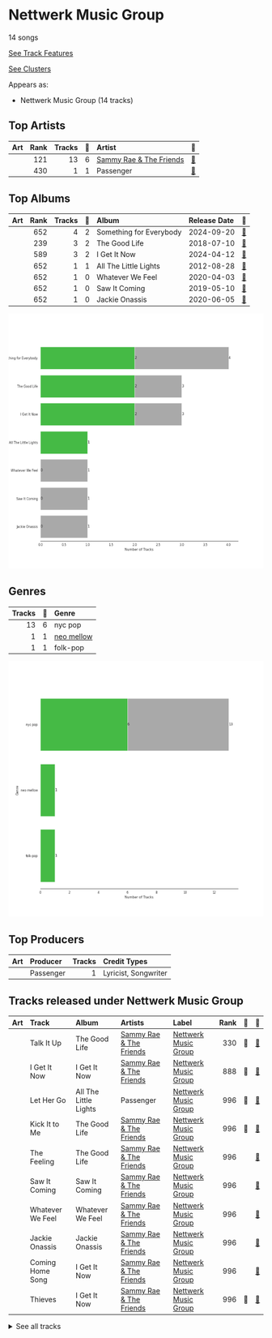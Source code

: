 # Nettwerk Music Group

14 songs

[See Track Features](audio_features.md)

[See Clusters](clusters/overview.md)

Appears as:
- Nettwerk Music Group (14 tracks)

## Top Artists

| Art | Rank | Tracks | 💚 | Artist | 🔗 |
|:---|---:|---:|---:|:---|:---|
| <img src="https://i.scdn.co/image/ab6761610000e5eb5aa2cd4bb1ebf4fa8611b1e6" alt="" width="50" /> | 121 | 13 | 6 | [Sammy Rae & The Friends](../../artists/sammy_rae___the_friends/overview.md) | [🔗](https://open.spotify.com/artist/3lFDsTyYNPQc8WzJExnQWn) |
| <img src="https://i.scdn.co/image/ab6761610000e5eb3eb6f55c271d954cc871954f" alt="" width="50" /> | 430 | 1 | 1 | Passenger | [🔗](https://open.spotify.com/artist/0gadJ2b9A4SKsB1RFkBb66) |



## Top Albums

| Art | Rank | Tracks | 💚 | Album | Release Date | 🔗 |
|:---|---:|---:|---:|:---|:---|:---|
| <img src="https://i.scdn.co/image/ab67616d0000b27397c6ad2505c3c67f99b49ac5" alt="" width="50" /> | 652 | 4 | 2 | Something for Everybody | 2024-09-20 | [🔗](https://open.spotify.com/album/0t0hNxHpqtvn7dT3YO18ma) |
| <img src="https://i.scdn.co/image/ab67616d0000b2733378545422c5257483f6230e" alt="" width="50" /> | 239 | 3 | 2 | The Good Life | 2018-07-10 | [🔗](https://open.spotify.com/album/4s1igjt5YJe7s7BdCeX3DX) |
| <img src="https://i.scdn.co/image/ab67616d0000b2739d43af9a040457f0eb9c478b" alt="" width="50" /> | 589 | 3 | 2 | I Get It Now | 2024-04-12 | [🔗](https://open.spotify.com/album/5zZHAGHasjwkR9B1xX3Xq6) |
| <img src="https://i.scdn.co/image/ab67616d0000b27342859c496ab80d9867ef21b6" alt="" width="50" /> | 652 | 1 | 1 | All The Little Lights | 2012-08-28 | [🔗](https://open.spotify.com/album/52ukyDfkPmF4X6EcSYVfVJ) |
| <img src="https://i.scdn.co/image/ab67616d0000b2736646e03c0ee350a175ab6d5b" alt="" width="50" /> | 652 | 1 | 0 | Whatever We Feel | 2020-04-03 | [🔗](https://open.spotify.com/album/4Qcemk272gcxq9D6ca40Xz) |
| <img src="https://i.scdn.co/image/ab67616d0000b27331cfb3b6d1abde235358f218" alt="" width="50" /> | 652 | 1 | 0 | Saw It Coming | 2019-05-10 | [🔗](https://open.spotify.com/album/1rMlFYPvk8FFDQYIJ8pudV) |
| <img src="https://i.scdn.co/image/ab67616d0000b273e1682852b11d632281aa59dd" alt="" width="50" /> | 652 | 1 | 0 | Jackie Onassis | 2020-06-05 | [🔗](https://open.spotify.com/album/0E8rl16O1VgYyRMRzff3r6) |

![Bar chart of top 7 albums](../../images/labels/nettwerk_music_group/albums.png)

## Genres

| Tracks | 💚 | Genre |
|---:|---:|:---|
| 13 | 6 | nyc pop |
| 1 | 1 | [neo mellow](../../genres/neo_mellow/overview.md) |
| 1 | 1 | folk-pop |

![Bar chart of top 3 genres](../../images/labels/nettwerk_music_group/genres.png)

## Top Producers

| Art | Producer | Tracks | Credit Types |
|:---|:---|---:|:---|
| <img src="https://i.scdn.co/image/ab6761610000e5eb3eb6f55c271d954cc871954f" alt="" width="50" /> | Passenger | 1 | Lyricist, Songwriter |


## Tracks released under Nettwerk Music Group

| Art | Track | Album | Artists | Label | Rank | 💚 | 🔗 |
|:---|:---|:---|:---|:---|---:|:---|:---|
| <img src="https://i.scdn.co/image/ab67616d0000b2733378545422c5257483f6230e" alt="" width="50" /> | Talk It Up | The Good Life | [Sammy Rae & The Friends](../../artists/sammy_rae___the_friends/overview.md) | [Nettwerk Music Group](.) | 330 | 💚 | [🔗](https://open.spotify.com/track/7FQCZ5i5bmQ76LoGHyVcX0) |
| <img src="https://i.scdn.co/image/ab67616d0000b2739d43af9a040457f0eb9c478b" alt="" width="50" /> | I Get It Now | I Get It Now | [Sammy Rae & The Friends](../../artists/sammy_rae___the_friends/overview.md) | [Nettwerk Music Group](.) | 888 | 💚 | [🔗](https://open.spotify.com/track/03ECDyILFfQ98k106zwcIt) |
| <img src="https://i.scdn.co/image/ab67616d0000b27342859c496ab80d9867ef21b6" alt="" width="50" /> | Let Her Go | All The Little Lights | Passenger | [Nettwerk Music Group](.) | 996 | 💚 | [🔗](https://open.spotify.com/track/1KxwZYyzWNyZSRyErj2ojT) |
| <img src="https://i.scdn.co/image/ab67616d0000b2733378545422c5257483f6230e" alt="" width="50" /> | Kick It to Me | The Good Life | [Sammy Rae & The Friends](../../artists/sammy_rae___the_friends/overview.md) | [Nettwerk Music Group](.) | 996 | 💚 | [🔗](https://open.spotify.com/track/6QZbDUZEgkwaVWROtWzjQ0) |
| <img src="https://i.scdn.co/image/ab67616d0000b2733378545422c5257483f6230e" alt="" width="50" /> | The Feeling | The Good Life | [Sammy Rae & The Friends](../../artists/sammy_rae___the_friends/overview.md) | [Nettwerk Music Group](.) | 996 | | [🔗](https://open.spotify.com/track/0dmCos7GHCr5PRKp5LNGH7) |
| <img src="https://i.scdn.co/image/ab67616d0000b27331cfb3b6d1abde235358f218" alt="" width="50" /> | Saw It Coming | Saw It Coming | [Sammy Rae & The Friends](../../artists/sammy_rae___the_friends/overview.md) | [Nettwerk Music Group](.) | 996 | | [🔗](https://open.spotify.com/track/0hU26xDCONlEnAtcMGw4NC) |
| <img src="https://i.scdn.co/image/ab67616d0000b2736646e03c0ee350a175ab6d5b" alt="" width="50" /> | Whatever We Feel | Whatever We Feel | [Sammy Rae & The Friends](../../artists/sammy_rae___the_friends/overview.md) | [Nettwerk Music Group](.) | 996 | | [🔗](https://open.spotify.com/track/4H9jGVkfJkjc6pWFfn2KSN) |
| <img src="https://i.scdn.co/image/ab67616d0000b273e1682852b11d632281aa59dd" alt="" width="50" /> | Jackie Onassis | Jackie Onassis | [Sammy Rae & The Friends](../../artists/sammy_rae___the_friends/overview.md) | [Nettwerk Music Group](.) | 996 | | [🔗](https://open.spotify.com/track/7GPBA8xjMJyN6SjoKd4O9E) |
| <img src="https://i.scdn.co/image/ab67616d0000b2739d43af9a040457f0eb9c478b" alt="" width="50" /> | Coming Home Song | I Get It Now | [Sammy Rae & The Friends](../../artists/sammy_rae___the_friends/overview.md) | [Nettwerk Music Group](.) | 996 | | [🔗](https://open.spotify.com/track/3RhLH5ROodko8Se1kRpjJ1) |
| <img src="https://i.scdn.co/image/ab67616d0000b2739d43af9a040457f0eb9c478b" alt="" width="50" /> | Thieves | I Get It Now | [Sammy Rae & The Friends](../../artists/sammy_rae___the_friends/overview.md) | [Nettwerk Music Group](.) | 996 | 💚 | [🔗](https://open.spotify.com/track/5v4JBxzAfArnWg3n3MhRRl) |


<details>
<summary>See all tracks</summary>

| Art | Track | Album | Artists | Label | Rank | 💚 | 🔗 |
|:---|:---|:---|:---|:---|---:|:---|:---|
| <img src="https://i.scdn.co/image/ab67616d0000b27397c6ad2505c3c67f99b49ac5" alt="" width="50" /> | Coming Home Song | Something for Everybody | [Sammy Rae & The Friends](../../artists/sammy_rae___the_friends/overview.md) | [Nettwerk Music Group](.) | 996 | 💚 | [🔗](https://open.spotify.com/track/4XeCHgZ6vhNwFFaV1zR8oS) |
| <img src="https://i.scdn.co/image/ab67616d0000b27397c6ad2505c3c67f99b49ac5" alt="" width="50" /> | Good Time Tavern | Something for Everybody | [Sammy Rae & The Friends](../../artists/sammy_rae___the_friends/overview.md) | [Nettwerk Music Group](.) | 996 | | [🔗](https://open.spotify.com/track/5ETuNqDyD25GQ6ygYHaDcd) |
| <img src="https://i.scdn.co/image/ab67616d0000b27397c6ad2505c3c67f99b49ac5" alt="" width="50" /> | No Rulebook | Something for Everybody | [Sammy Rae & The Friends](../../artists/sammy_rae___the_friends/overview.md) | [Nettwerk Music Group](.) | 996 | | [🔗](https://open.spotify.com/track/0E9uXoHs9JLyl6pjTVc8Qe) |
| <img src="https://i.scdn.co/image/ab67616d0000b27397c6ad2505c3c67f99b49ac5" alt="" width="50" /> | Thieves | Something for Everybody | [Sammy Rae & The Friends](../../artists/sammy_rae___the_friends/overview.md) | [Nettwerk Music Group](.) | 996 | 💚 | [🔗](https://open.spotify.com/track/1w74CVsaIhyxbW3LvYdB9s) |

</details>

